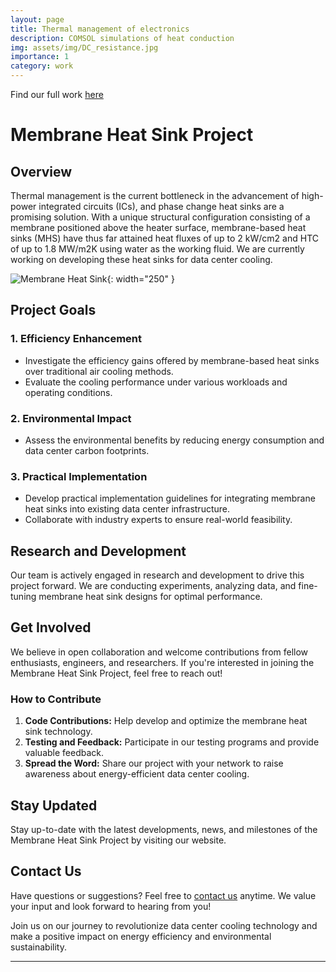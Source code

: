 ```yaml
---
layout: page
title: Thermal management of electronics
description: COMSOL simulations of heat conduction
img: assets/img/DC_resistance.jpg
importance: 1
category: work
---
```


Find our full work [here](https://par.nsf.gov/servlets/purl/10314156) 

# Membrane Heat Sink Project

## Overview

Thermal management is the current bottleneck in the advancement of high-power integrated circuits (ICs), and phase change heat sinks are a promising solution. With a unique structural configuration consisting of a membrane positioned above the heater surface, membrane-based heat sinks (MHS) have thus far attained  heat fluxes of up to 2 kW/cm2 and HTC of up to 1.8 MW/m2K using water as the working fluid. We are currently working on developing these heat sinks for data center cooling.

![Membrane Heat Sink](/assets/MembraneHeatSink.png){: width="250" }

## Project Goals

### 1. **Efficiency Enhancement**
   - Investigate the efficiency gains offered by membrane-based heat sinks over traditional air cooling methods.
   - Evaluate the cooling performance under various workloads and operating conditions.

### 2. **Environmental Impact**
   - Assess the environmental benefits by reducing energy consumption and data center carbon footprints.

### 3. **Practical Implementation**
   - Develop practical implementation guidelines for integrating membrane heat sinks into existing data center infrastructure.
   - Collaborate with industry experts to ensure real-world feasibility.

## Research and Development

Our team is actively engaged in research and development to drive this project forward. We are conducting experiments, analyzing data, and fine-tuning membrane heat sink designs for optimal performance.

## Get Involved

We believe in open collaboration and welcome contributions from fellow enthusiasts, engineers, and researchers. If you're interested in joining the Membrane Heat Sink Project, feel free to reach out!

### How to Contribute

1. **Code Contributions:** Help develop and optimize the membrane heat sink technology.
2. **Testing and Feedback:** Participate in our testing programs and provide valuable feedback.
3. **Spread the Word:** Share our project with your network to raise awareness about energy-efficient data center cooling.

## Stay Updated

Stay up-to-date with the latest developments, news, and milestones of the Membrane Heat Sink Project by visiting our website.

## Contact Us

Have questions or suggestions? Feel free to [contact us](mailto:stamvada@ufl.edu) anytime. We value your input and look forward to hearing from you!

Join us on our journey to revolutionize data center cooling technology and make a positive impact on energy efficiency and environmental sustainability.

---